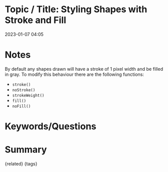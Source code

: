 # Topic / Title: Styling Shapes with Stroke and Fill

2023-01-07
04:05


# Notes
By default any shapes drawn will have a stroke of 1 pixel width and be filled in gray. To modify this behaviour there are the following functions:
- `stroke()`
- `noStroke()`
- `strokeWeight()`
- `fill()`
- `noFill()`



# Keywords/Questions

# Summary

{related}
{tags}